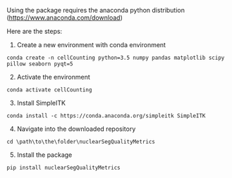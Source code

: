 Using the package requires the anaconda python distribution (https://www.anaconda.com/download)

Here are the steps:

1. Create a new environment with conda environment

`conda create -n cellCounting python=3.5 numpy pandas matplotlib scipy pillow seaborn pyqt=5`

2. Activate the environment

`conda activate cellCounting`

3. Install SimpleITK

`conda install -c https://conda.anaconda.org/simpleitk SimpleITK`

4. Navigate into the downloaded repository

`cd \path\to\the\folder\nuclearSegQualityMetrics`

5. Install the package

`pip install nuclearSegQualityMetrics`